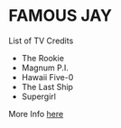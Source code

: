 # FAMOUS JAY

List of TV Credits

- The Rookie
- Magnum P.I.
- Hawaii Five-0
- The Last Ship
- Supergirl

More Info [here](https://www.julianyuen.com/)